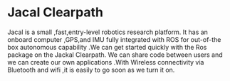 # Jacal Clearpath

Jacal is a small ,fast,entry-level robotics research platform. It has an onboard computer ,GPS,and IMU fully integrated with ROS for out-of-the box autonomous capability .We can get started quickly with the Ros package on the Jackal Clearpath. We can share code between users and we can create our own applications .With Wireless connectivity via Bluetooth and wifi ,it is easily to go soon as we turn it on.
